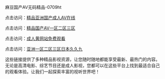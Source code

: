 麻豆国产AV无码精品-0709ht

点击访问：<a href="https://heiliaozj3tjd.pages.dev">精品亚洲国产成人AⅤ在线</a>

点击访问：<a href="https://heiliaoe8ajia.pages.dev">精品国产AV一区二区三区</a>

点击访问：<a href="https://heiliaoxqkkct.pages.dev">成人黄网站免费观看</a>

点击访问：<a href="https://heiliaoxwd5i8.pages.dev">亚洲一区二区三区日本久久九</a>

这些链接提供了多种精品影视资源，让您随时随地都能享受最新、最热门的内容。无论是高清电影、综艺节目还是成人影视，您都可以在这些平台上找到最适合自己的观看体验。让我们一起探索丰富的视听世界吧！

<span style="display:none;">[Canonical link](https://github.com/song20250709/song20250709 )</span>
